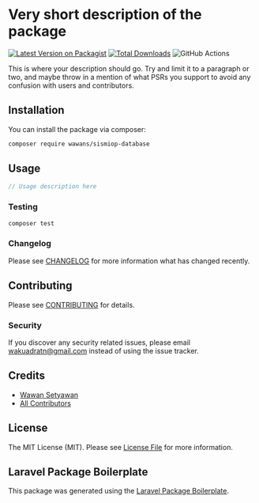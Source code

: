 # Very short description of the package

[![Latest Version on Packagist](https://img.shields.io/packagist/v/wawans/sismiop-database.svg?style=flat-square)](https://packagist.org/packages/wawans/sismiop-database)
[![Total Downloads](https://img.shields.io/packagist/dt/wawans/sismiop-database.svg?style=flat-square)](https://packagist.org/packages/wawans/sismiop-database)
![GitHub Actions](https://github.com/wawans/sismiop-database/actions/workflows/main.yml/badge.svg)

This is where your description should go. Try and limit it to a paragraph or two, and maybe throw in a mention of what PSRs you support to avoid any confusion with users and contributors.

## Installation

You can install the package via composer:

```bash
composer require wawans/sismiop-database
```

## Usage

```php
// Usage description here
```

### Testing

```bash
composer test
```

### Changelog

Please see [CHANGELOG](CHANGELOG.md) for more information what has changed recently.

## Contributing

Please see [CONTRIBUTING](CONTRIBUTING.md) for details.

### Security

If you discover any security related issues, please email wakuadratn@gmail.com instead of using the issue tracker.

## Credits

-   [Wawan Setyawan](https://github.com/wawans)
-   [All Contributors](../../contributors)

## License

The MIT License (MIT). Please see [License File](LICENSE.md) for more information.

## Laravel Package Boilerplate

This package was generated using the [Laravel Package Boilerplate](https://laravelpackageboilerplate.com).
